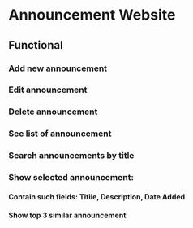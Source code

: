 # Announcement Website

## Functional

### Add new announcement
### Edit announcement
### Delete announcement
### See list of announcement
### Search announcements by title
### Show selected announcement:
#### Contain such fields: Titile, Description, Date Added
#### Show top 3 similar announcement



